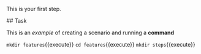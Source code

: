 This is your first step.

## Task

This is an _example_ of creating a scenario and running a **command**

`mkdir features`{{execute}}
`cd features`{{execute}}
`mkdir steps`{{execute}}
